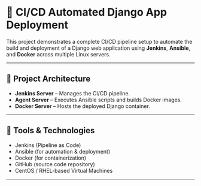 # 🚀 CI/CD Automated Django App Deployment

This project demonstrates a complete CI/CD pipeline setup to automate the build and deployment of a Django web application using **Jenkins**, **Ansible**, and **Docker** across multiple Linux servers.

---

## 📌 Project Architecture

- **Jenkins Server** – Manages the CI/CD pipeline.
- **Agent Server** – Executes Ansible scripts and builds Docker images.
- **Docker Server** – Hosts the deployed Django container.

---

## 🔧 Tools & Technologies

- Jenkins (Pipeline as Code)
- Ansible (for automation & deployment)
- Docker (for containerization)
- GitHub (source code repository)
- CentOS / RHEL-based Virtual Machines
 
 ---
